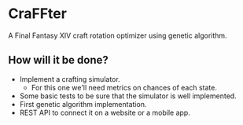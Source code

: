 # CraFFter
A Final Fantasy XIV craft rotation optimizer using genetic algorithm.

## How will it be done?

 - Implement a crafting simulator.
    - For this one we'll need metrics on chances of each state.
 - Some basic tests to be sure that the simulator is well implemented.
 - First genetic algorithm implementation.
 - REST API to connect it on a website or a mobile app.